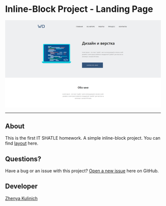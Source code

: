 # 	Inline-Block Project - Landing Page

![Landing Page Preview](/img/readme/preview.png)

---

## About

This is the first IT SHATLE homework. A simple inline-block project. You can find [layout](https://www.figma.com/file/YsfjeAFFHecZ8KV8AMDu7t0J/Templates-3.-More-on-Figma.info) here.

## Questions?

Have a bug or an issue with this project? [Open a new issue](https://github.com/kulinichevgeny/inline-block-project/issues/new) here on GitHub.

## Developer

[Zhenya Kulinich](https://github.com/kulinichevgeny)